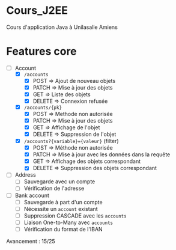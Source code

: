 # Cours_J2EE
Cours d'application Java à Unilasalle Amiens

# Features core

- [ ] Account
  - [X] `/accounts`
    - [X] POST => Ajout de nouveau objets
    - [X] PATCH => Mise à jour des objets
    - [X] GET => Liste des objets
    - [X] DELETE => Connexion refusée
  - [X] `/accounts/{pk}`
    - [X] POST => Methode non autorisée
    - [X] PATCH => Mise à jour des objets
    - [X] GET => Affichage de l'objet
    - [X] DELETE => Suppression de l'objet
  - [X] `/accounts?{variable}={valeur}` (filter)
    - [X] POST => Méthode non autorisée
    - [X] PATCH => Mise à jour avec les données dans la requête
    - [X] GET => Affichage des objets correspondant
    - [X] DELETE => Suppression des objets correspondant
- [ ] Address
  - [ ] Sauvegarde avec un compte
  - [ ] Vérification de l'adresse
- [ ] Bank account
  - [ ] Sauvegarde à part d'un compte
  - [ ] Nécessite un `account` existant
  - [ ] Suppression CASCADE avec les `accounts`
  - [ ] Liaison One-to-Many avec `accounts`
  - [ ] Vérification du format de l'IBAN

Avancement : 15/25